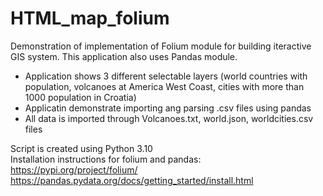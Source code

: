 # HTML_map_folium
Demonstration of implementation of Folium module for building iteractive GIS system. This application also uses Pandas module. 
- Application shows 3 different selectable layers (world countries with population, volcanoes at America West Coast, cities with more than 1000 population in Croatia)
- Applicatin demonstrate importing ang parsing .csv files using pandas
- All data is imported through Volcanoes.txt, world.json, worldcities.csv files 

Script is created using Python 3.10  
Installation instructions for folium and pandas:  
https://pypi.org/project/folium/  
https://pandas.pydata.org/docs/getting_started/install.html  



  
  


